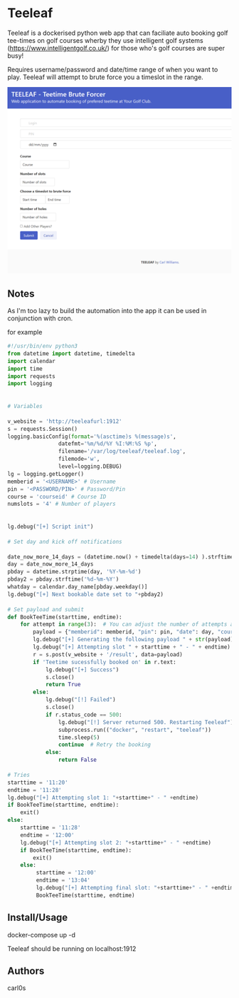 # Teeleaf
Teeleaf is a dockerised python web app that can faciliate auto booking golf tee-times on golf courses wherby they use intelligent golf systems (https://www.intelligentgolf.co.uk/) for those who's golf courses are super busy!

Requires username/password and date/time range of when you want to play.  Teeleaf will attempt to brute force you a timeslot in the range.

![teeleaf](teeleaf.png)

## Notes
As I'm too lazy to build the automation into the app it can be used in conjunction with cron.

for example 

```python
#!/usr/bin/env python3
from datetime import datetime, timedelta
import calendar
import time
import requests
import logging


# Variables

v_website = 'http://teeleafurl:1912'
s = requests.Session()
logging.basicConfig(format='%(asctime)s %(message)s',
                datefmt='%m/%d/%Y %I:%M:%S %p',
                filename='/var/log/teeleaf/teeleaf.log',
                filemode='w',
                level=logging.DEBUG)
lg = logging.getLogger()
memberid = '<USERNAME>' # Username
pin = '<PASSWORD/PIN>' # Password/Pin
course = 'courseid' # Course ID
numslots = '4' # Number of players


lg.debug("[+] Script init")

# Set day and kick off notifications

date_now_more_14_days = (datetime.now() + timedelta(days=14) ).strftime('%Y-%m-%d')
day = date_now_more_14_days
pbday = datetime.strptime(day, '%Y-%m-%d')
pbday2 = pbday.strftime('%d-%m-%Y')
whatday = calendar.day_name[pbday.weekday()]
lg.debug("[+] Next bookable date set to "+pbday2)

# Set payload and submit
def BookTeeTime(starttime, endtime):
    for attempt in range(3):  # You can adjust the number of attempts as needed
        payload = {"memberid": memberid, "pin": pin, "date": day, "course": course, "numslots": numslots, "starttime": starttime, "endtime": endtime, "numholes": "18" }
        lg.debug("[+] Generating the following payload " + str(payload))
        lg.debug("[+] Attempting slot " + starttime + " - " + endtime)
        r = s.post(v_website + '/result', data=payload)
        if 'Teetime sucessfully booked on' in r.text:
            lg.debug("[+] Success")
            s.close()
            return True
        else:
            lg.debug("[!] Failed")
            s.close()
            if r.status_code == 500:
                lg.debug("[!] Server returned 500. Restarting Teeleaf")
                subprocess.run(("docker", "restart", "teeleaf"))
                time.sleep(5)
                continue  # Retry the booking
            else:
                return False

# Tries
starttime = '11:20'
endtime = '11:28'
lg.debug("[+] Attempting slot 1: "+starttime+" - " +endtime)
if BookTeeTime(starttime, endtime):
    exit()
else:
    starttime = '11:28'
    endtime = '12:00'
    lg.debug("[+] Attempting slot 2: "+starttime+" - " +endtime)
    if BookTeeTime(starttime, endtime):
        exit()
    else:
         starttime = '12:00'
         endtime = '13:04'
         lg.debug("[+] Attempting final slot: "+starttime+" - " +endtime)
         BookTeeTime(starttime, endtime)

```

## Install/Usage

docker-compose up -d

Teeleaf should be running on localhost:1912

## Authors
carl0s
